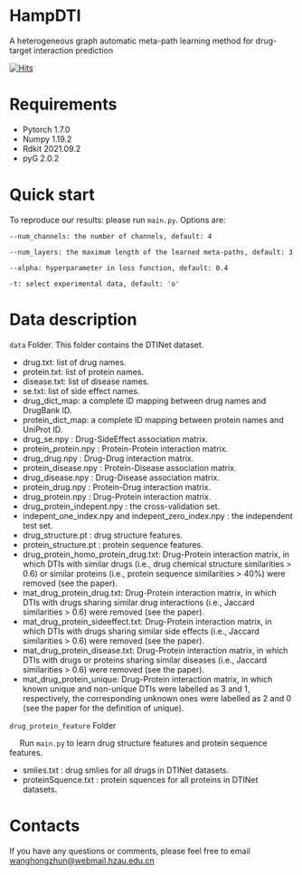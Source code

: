 # HampDTI
A heterogeneous graph automatic meta-path learning method for drug-target interaction prediction

[![Hits](https://hits.seeyoufarm.com/api/count/incr/badge.svg?url=https%3A%2F%2Fgithub.com%2FMacroHongZ%2FHampDTI&count_bg=%23FFC544&title_bg=%23555555&icon=&icon_color=%23E7E7E7&title=HampDTI&edge_flat=false)](https://hits.seeyoufarm.com)

# Requirements
- Pytorch 1.7.0
- Numpy 1.19.2
- Rdkit 2021.09.2
- pyG 2.0.2

# Quick start

To reproduce our results:  please run `main.py`. Options are:

`--num_channels: the number of channels, default: 4`

`--num_layers: the maximum length of the learned meta-paths, default: 3`

`--alpha: hyperparameter in loss function, default: 0.4`

`-t: select experimental data, default: 'o'`

#  Data description
`data` Folder. This folder contains the DTINet dataset.
-   drug.txt: list of drug names.
-   protein.txt: list of protein names.
-   disease.txt: list of disease names.
-   se.txt: list of side effect names.
-   drug_dict_map: a complete ID mapping between drug names and DrugBank ID.
-   protein_dict_map: a complete ID mapping between protein names and UniProt ID.
-   drug_se.npy : Drug-SideEffect association matrix.
-   protein_protein.npy : Protein-Protein interaction matrix.
-   drug_drug.npy : Drug-Drug interaction matrix.
-   protein_disease.npy : Protein-Disease association matrix.
-   drug_disease.npy : Drug-Disease association matrix.
-   protein_drug.npy : Protein-Drug interaction matrix.
-   drug_protein.npy : Drug-Protein interaction matrix.
-   drug_protein_indepent.npy :    the cross-validation set.
-   indepent_one_index.npy and indepent_zero_index.npy :    the independent test set.
-   drug_structure.pt :    drug structure features.
-   protein_structure.pt :    protein sequence features.
-   drug_protein_homo_protein_drug.txt: Drug-Protein interaction matrix, in which DTIs with similar drugs (i.e., drug chemical structure similarities > 0.6) or similar proteins (i.e., protein sequence similarities > 40%) were removed (see the paper).
-   mat_drug_protein_drug.txt: Drug-Protein interaction matrix, in which DTIs with drugs sharing similar drug interactions (i.e., Jaccard similarities > 0.6) were removed (see the paper).
-   mat_drug_protein_sideeffect.txt: Drug-Protein interaction matrix, in which DTIs with drugs sharing similar side effects (i.e., Jaccard similarities > 0.6) were removed (see the paper).
-   mat_drug_protein_disease.txt: Drug-Protein interaction matrix, in which DTIs with drugs or proteins sharing similar diseases (i.e., Jaccard similarities > 0.6) were removed (see the paper).
-   mat_drug_protein_unique: Drug-Protein interaction matrix, in which known unique and non-unique DTIs were labelled as 3 and 1, respectively, the corresponding unknown ones were labelled as 2 and 0 (see the paper for the definition of unique).

`drug_protein_feature` Folder

&emsp; Run `main.py` to learn drug structure features and protein sequence features.

- smlies.txt : drug smlies for all drugs in DTINet datasets.
- proteinSquence.txt : protein squences for all proteins in DTINet datasets.

# Contacts
If you have any questions or comments, please feel free to email wanghongzhun@webmail.hzau.edu.cn
